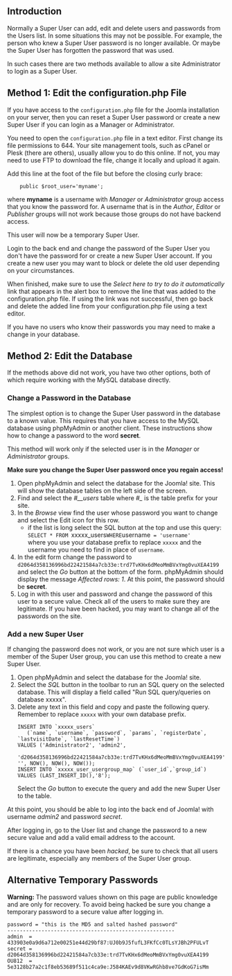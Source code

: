 <!-- Filename: How_do_you_recover_or_reset_your_admin_password%3F / Display title: Admin Password Recovery -->

## Introduction

Normally a Super User can add, edit and delete users and passwords from the
Users list. In some situations this may not be possible. For example, the
person who knew a Super User password is no longer available. Or maybe the
Super User has forgotten the password that was used.

In such cases there are two methods available to allow a site Administrator
to login as a Super User.

## Method 1: Edit the configuration.php File

If you have access to the `configuration.php` file for the Joomla installation
on your server, then you can reset a Super User password or create a new Super
User if you can login as a Manager or Administrator.

You need to open the `configuration.php` file in a text editor. First change
its file permissions to 644. Your site management tools, such as cPanel or
Plesk (there are others), usually allow you to do this online. If not, you
may need to use FTP to download the file, change it locally and upload it again.

Add this line at the foot of the file but before the closing curly brace:
```
    public $root_user='myname';
```
where **myname** is a username with *Manager* or *Administrator* group
access that you know the password for. A username that is in the *Author*,
*Editor* or *Publisher* groups will not work because those groups do not have
backend access.

This user will now be a temporary Super User.

Login to the back end and change the password of the Super User you don't have
the password for or create a new Super User account. If you create a new user
you may want to block or delete the old user depending on your circumstances.

When finished, make sure to use the *Select here to try to do it
automatically* link that appears in the alert box to remove the line
that was added to the configuration.php file. If using the link was not
successful, then go back and delete the added line from your
configuration.php file using a text editor.

If you have no users who know their passwords you may need to make a change in
your database.

## Method 2: Edit the Database

If the methods above did not work, you have two other options, both of
which require working with the MySQL database directly.

### Change a Password in the Database

The simplest option is to change the Super User password in the database to
a known value. This requires that you have access to the MySQL database
using phpMyAdmin or another client. These instructions show how to change a
password to the word **secret**.

This method will work only if the selected user is in the *Manager* or
*Administrator* groups.

**Make sure you change the Super User password once you regain access!**

1.  Open phpMyAdmin and select the database for the Joomla! site. This will
    show the database tables on the left side of the screen.
2.  Find and select the *#__users* table where *#_* is the table prefix for
    your site.
3.  In the *Browse* view find the user whose password you want to change and
    select the Edit icon for this row.
    - if the list is long select the SQL button at the top and use this query:<br>
    `SELECT * FROM `xxxxx_users` WHERE `username` = 'username'`<br>
    where you use your database prefix to replace `xxxxx` and the username
    you need to find in place of `username`.
4.  In the edit form change the password to<br>
    `d2064d358136996bd22421584a7cb33e:trd7TvKHx6dMeoMmBVxYmg0vuXEA4199`<br>
    and select the *Go* button at the bottom of the form. phpMyAdmin should
    display the message *Affected rows: 1*. At this point, the password should
    be **secret**.
5.  Log in with this user and password and change the password of this
    user to a secure value. Check all of the users to make sure they are
    legitimate. If you have been hacked, you may want to change all of the
    passwords on the site.

### Add a new Super User

If changing the password does not work, or you are not sure which user is a
member of the Super User group, you can use this method to create a new
Super User.
1.  Open phpMyAdmin and select the database for the Joomla! site.
2.  Select the *SQL* button in the toolbar to run an SQL query on the
    selected database. This will display a field called "Run SQL
    query/queries on database xxxxx".
3.  Delete any text in this field and copy and paste the following query.
    Remember to replace `xxxxx` with your own database prefix.
    ```
    INSERT INTO `xxxxx_users`
       (`name`, `username`, `password`, `params`, `registerDate`, `lastvisitDate`, `lastResetTime`)
    VALUES ('Administrator2', 'admin2',
        'd2064d358136996bd22421584a7cb33e:trd7TvKHx6dMeoMmBVxYmg0vuXEA4199', '', NOW(), NOW(), NOW());
    INSERT INTO `xxxxx_user_usergroup_map` (`user_id`,`group_id`)
    VALUES (LAST_INSERT_ID(),'8');
    ```
    Select the *Go* button to execute the query and add the new Super User to
    the table.

At this point, you should be able to log into the back end of Joomla!
with username *admin2* and password *secret*.

After logging in, go to the User list and change the password to a new secure
value and add a valid email address to the account.

If there is a chance you have been *hacked*, be sure to check that all users
are legitimate, especially any members of the Super User group.

## Alternative Temporary Passwords

**Warning:** The password values shown on this page are public knowledge and
are only for recovery. To avoid being hacked be sure you change a temporary
password to a secure value after logging in.

    password = "this is the MD5 and salted hashed password"
    ------------------------------------------------------
    admin  = 433903e0a9d6a712e00251e44d29bf87:UJ0b9J5fufL3FKfCc0TLsYJBh2PFULvT
    secret = d2064d358136996bd22421584a7cb33e:trd7TvKHx6dMeoMmBVxYmg0vuXEA4199
    OU812  = 5e3128b27a2c1f8eb53689f511c4ca9e:J584KAEv9d8VKwRGhb8ve7GdKoG7isMm
